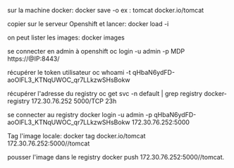sur la machine docker:
docker save -o <nomfichier> <nomimage>
ex : tomcat docker.io/tomcat

copier sur le serveur Openshift et lancer:
docker load -i <nomfichier>

on peut lister les images:
docker images

se connecter en admin à openshift
oc login -u admin -p MDP https://@IP:8443/

récupérer le token utilisateur
oc whoami -t
qHbaN6ydFD-aoOlFL3_KTNqUWOC_qr7LLkzwSHsBokw

récupérer l'adresse du registry
oc get svc -n default | grep registry
docker-registry    172.30.76.252    <none>        5000/TCP                  23h

se connecter au registry
docker login -u admin -p qHbaN6ydFD-aoOlFL3_KTNqUWOC_qr7LLkzwSHsBokw 172.30.76.252:5000

Tag l'image locale:
docker tag docker.io/tomcat 172.30.76.252:5000/<nomprojet>/tomcat

pousser l'image dans le registry
docker push 172.30.76.252:5000/<nomprojet>/tomcat.

